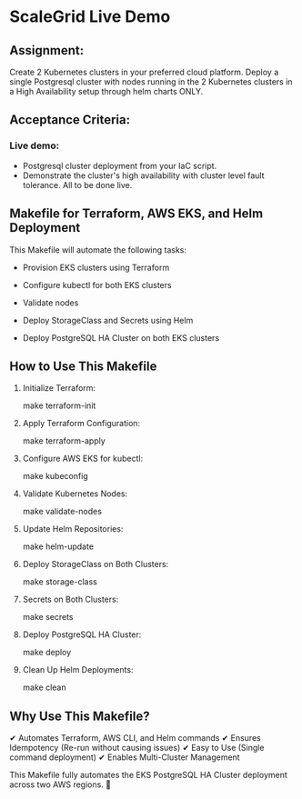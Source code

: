 # ScaleGrid Live Demo

## Assignment:
Create 2 Kubernetes clusters in your preferred cloud platform.
Deploy a single  Postgresql cluster with nodes running in the 2 Kubernetes clusters in a High Availability setup through helm charts ONLY.

## Acceptance Criteria:
### Live demo:
- Postgresql cluster deployment from your IaC script.
- Demonstrate the cluster's high availability with cluster level fault tolerance.
All to be done live.


## Makefile for Terraform, AWS EKS, and Helm Deployment
This Makefile will automate the following tasks:

- Provision EKS clusters using Terraform

- Configure kubectl for both EKS clusters

- Validate nodes

- Deploy StorageClass and Secrets using Helm

- Deploy PostgreSQL HA Cluster on both EKS clusters



## How to Use This Makefile
1. Initialize Terraform:

    make terraform-init

2. Apply Terraform Configuration:

    make terraform-apply

3. Configure AWS EKS for kubectl:

    make kubeconfig

4. Validate Kubernetes Nodes:

    make validate-nodes

5. Update Helm Repositories:

    make helm-update

6. Deploy StorageClass on Both Clusters:

    make storage-class

7. Secrets on Both Clusters:

    make secrets

8. Deploy PostgreSQL HA Cluster:

    make deploy

9. Clean Up Helm Deployments:

    make clean

## Why Use This Makefile?
✔ Automates Terraform, AWS CLI, and Helm commands
✔ Ensures Idempotency (Re-run without causing issues)
✔ Easy to Use (Single command deployment)
✔ Enables Multi-Cluster Management


This Makefile fully automates the EKS PostgreSQL HA Cluster deployment across two AWS regions. 🚀
